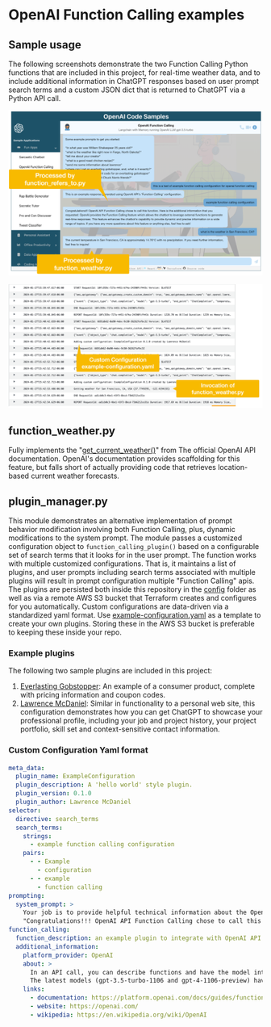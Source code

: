# OpenAI Function Calling examples

## Sample usage

The following screenshots demonstrate the two Function Calling Python functions that are included in this project, for real-time weather data, and to include additional information in ChatGPT responses based on user prompt search terms and a custom JSON dict that is returned to ChatGPT via a Python API call.

![Terraform init](https://raw.githubusercontent.com/FullStackWithLawrence/aws-openai/main/doc/img/openai-function-calling-example.png "Function Calling example")

![Terraform init](https://raw.githubusercontent.com/FullStackWithLawrence/aws-openai/main/doc/img/openai-function-calling-cloudwatch.png "Function Calling Cloudwatch")

## function_weather.py

Fully implements the "[get_current_weather()](https://platform.openai.com/docs/guides/function-calling)" from The official OpenAI API documentation. OpenAI's documentation provides scaffolding for this feature, but falls short of actually providing code that retrieves location-based current weather forecasts.

## plugin_manager.py

This module demonstrates an alternative implementation of prompt behavior modification involving both Function Calling, plus, dynamic modifications to the system prompt. The module passes a customized configuration object to `function_calling_plugin()` based on a configurable set of search terms that it looks for in the user prompt. The function works with multiple customized configurations. That is, it maintains a list of plugins, and user prompts including search terms associated with multiple plugins will result in prompt configuration multiple "Function Calling" apis. The plugins are persisted both inside this repository in the [config](./plugins/) folder as well as via a remote AWS S3 bucket that Terraform creates and configures for you automatically. Custom configurations are data-driven via a standardized yaml format. Use [example-configuration.yaml](./plugins/example-configuration.yaml) as a template to create your own plugins. Storing these in the AWS S3 bucket is preferable to keeping these inside your repo.

### Example plugins

The following two sample plugins are included in this project:

1. [Everlasting Gobstopper](./plugins/everlasting-gobstopper.yaml): An example of a consumer product, complete with pricing information and coupon codes.
2. [Lawrence McDaniel](./plugins/lawrence-mcdaniel.yaml): Similar in functionality to a personal web site, this configuration demonstrates how you can get ChatGPT to showcase your professional profile, including your job and project history, your project portfolio, skill set and context-sensitive contact information.

### Custom Configuration Yaml format

```yaml
meta_data:
  plugin_name: ExampleConfiguration
  plugin_description: A 'hello world' style plugin.
  plugin_version: 0.1.0
  plugin_author: Lawrence McDaniel
selector:
  directive: search_terms
  search_terms:
    strings:
      - example function calling configuration
    pairs:
      - - Example
        - configuration
      - - example
        - function calling
prompting:
  system_prompt: >
    Your job is to provide helpful technical information about the OpenAI API Function Calling feature. You should include the following information in your response:
    "Congratulations!!! OpenAI API Function Calling chose to call this function. Here is the additional information that you requested:"
function_calling:
  function_description: an example plugin to integrate with OpenAI API Function Calling additional information function, in this module.
  additional_information:
    platform_provider: OpenAI
    about: >
      In an API call, you can describe functions and have the model intelligently choose to output a JSON object containing arguments to call one or many functions. The Chat Completions API does not call the function; instead, the model generates JSON that you can use to call the function in your code.
      The latest models (gpt-3.5-turbo-1106 and gpt-4-1106-preview) have been trained to both detect when a function should to be called (depending on the input) and to respond with JSON that adheres to the function signature more closely than previous models. With this capability also comes potential risks. We strongly recommend building in user confirmation flows before taking actions that impact the world on behalf of users (sending an email, posting something online, making a purchase, etc).
    links:
      - documentation: https://platform.openai.com/docs/guides/function-calling
      - website: https://openai.com/
      - wikipedia: https://en.wikipedia.org/wiki/OpenAI
```
